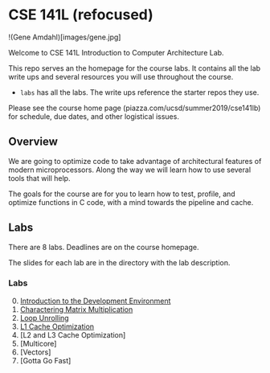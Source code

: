 # CSE 141L (refocused)

!(Gene Amdahl)[images/gene.jpg]

Welcome to CSE 141L Introduction to Computer Architecture Lab.

This repo serves an the homepage for the course labs.  It contains all
the lab write ups and several resources you will use throughout the
course.

* `labs` has all the labs.  The write ups reference the starter repos they use.

Please see the course home page (piazza.com/ucsd/summer2019/cse141lb) for schedule, due dates, and other logistical issues.


## Overview

We are going to optimize code to take advantage of architectural features of modern microprocessors. Along the way we will learn how to use several tools that will help.

The goals for the course are for you to learn how to test, profile, and optimize functions in C code, with a mind towards the pipeline and cache.  

## Labs 

There are 8 labs.  Deadlines are on the course homepage.

The slides for each lab are in the directory with the lab description.

### Labs

0. [Introduction to the Development Environment](https://github.com/NVSL/CSE141pp-Resources/tree/master/labs/Introduction-to-the-Development-Environment)
1. [Charactering Matrix Multiplication](https://github.com/NVSL/CSE141pp-Resources/tree/master/labs/Characterizing-Matrix-Multiplication)
2. [Loop Unrolling](https://github.com/NVSL/CSE141pp-Resources/tree/master/labs/Unrolling-Loops-and-Branch-Prediction)
3. [L1 Cache Optimization](https://github.com/NVSL/CSE141pp-Resources/blob/master/labs/Cache-Optimization-L1)
4. [L2 and L3 Cache Optimization]
5. [Multicore]
6. [Vectors]
7. [Gotta Go Fast]
